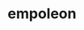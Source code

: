 ---
id: 395
title: empoleon
types: [water,steel]
image: https://raw.githubusercontent.com/PokeAPI/sprites/master/sprites/pokemon/395.png
---